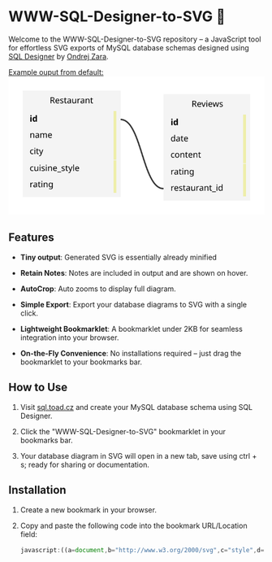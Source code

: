 # WWW-SQL-Designer-to-SVG 🚀

Welcome to the WWW-SQL-Designer-to-SVG repository – a JavaScript tool for effortless SVG exports of MySQL database schemas designed using [SQL Designer](https://sql.toad.cz) by [Ondrej Zara](https://github.com/ondras).

[Example ouput from default:](https://sql.toad.cz/?keyword=default)
![Example output diagram](default_example.svg)

## Features

- **Tiny output**: Generated SVG is essentially already minified
  
- **Retain Notes**: Notes are included in output and are shown on hover.

- **AutoCrop**: Auto zooms to display full diagram.

- **Simple Export**: Export your database diagrams to SVG with a single click.

- **Lightweight Bookmarklet**: A bookmarklet under 2KB for seamless integration into your browser.

- **On-the-Fly Convenience**: No installations required – just drag the bookmarklet to your bookmarks bar.

## How to Use

1. Visit [sql.toad.cz](https://sql.toad.cz) and create your MySQL database schema using SQL Designer.

2. Click the "WWW-SQL-Designer-to-SVG" bookmarklet in your bookmarks bar.

3. Your database diagram in SVG will open in a new tab, save using ctrl + s; ready for sharing or documentation.

## Installation

1. Create a new bookmark in your browser.

2. Copy and paste the following code into the bookmark URL/Location field:
   ```javascript
   javascript:((a=document,b="http://www.w3.org/2000/svg",c="style",d="rect",e="slice",h="fill",f="width",j="height",i="left",k="querySelector",l="querySelectorAll",m="forEach",n="title",o="innerHTML",g="cloneNode",p="removeAttribute",q="createElement")=>{var r=a=>+(+a).toFixed(1),s=c=>a[q+"NS"](b,c),u=(a,b,c,d)=>a.setAttribute(b,d?r(c):c),w=(a,b)=>a["offset"+b[0].toUpperCase()+b[e](1)],x=(a,b)=>a.append(b),t=a[k]("#area>svg")[g](1),v=s(c);u(t,"xmlns",b),u(t,"font-family","verdana, sans-serif"),u(t,"font-size","12"),v[o]="text{cursor:default}.b{font-weight:bold}g>rect:first-child{fill:#f4f4f4}",t.prepend(v),a[l]("#area>.table")[m](a=>{var b=s("g"),g=s(d),q=w(a,i),y=w(a,"top"),z=w(a,f);u(g,"x",q,1),u(g,"y",y,1),u(g,f,z,1),u(g,j,w(a,j),1),x(b,g),[...a[l]("tr")][m]((a,g)=>{var l=s("g"),m=s("text"),t=a.innerText.trim(),v=s(d),r=s(d),A=w(a,"top"),B=w(a,j);u(v,"x",q+z-10,1),u(v,"y",y+A,1),u(v,f,4),u(v,j,B,1),u(r,f,8),u(r,j,8),u(r,h,"#7db2dd"),a[k](".primary,.key")&&m.classList.add("b"),m[o]=t,x(l,m),x(b,l);var C;if(0===g)C=a[k]("td")[n],C&&(u(r,"x",q+z-8,1),u(r,"y",y+A,1)),u(m,"x",q+z/2-+(6.2*t.length)/2,1),u(m,"y",y+A+18,1);else{var D=a.parentElement,p=D[c].borderColor[e](4,-1).split(", ").map(a=>(a?+a:"").toString(16)).join("");C=D[n],p&&(u(v,h,"#"+p),x(l,v)),C&&(u(r,"x",q+z-16,1),u(r,"y",y+A+(B-8)/2,1)),u(m,"x",q+w(a,i)+10,1),u(m,"y",y+A+15,1)}if(C){var E=s(n);E[o]=C,x(l,r),x(l,E)}}),x(t,b)});var y=a[q]("iframe");u(y,c,"position:fixed;opacity:0;width:0px;height:0px;overflow:hidden;inset:0;border:0"),x(a.body,y),padding=20;var z=y.contentWindow.document;x(z.body,t[g](1));var A=z[k]("svg").getBBox();A&&(t[p](f),t[p](j),u(t,"viewBox",[A.x-padding,A.y-padding,A[f]+2*padding,A[j]+2*padding].join(" "))),y.remove();var B=URL.createObjectURL(new Blob([t.outerHTML],{type:"image/svg+xml"}));window.open(B)})();
